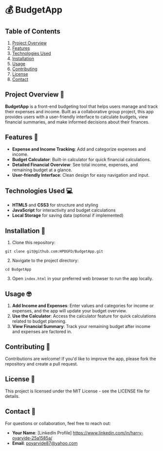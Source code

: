 # 💰 BudgetApp

## Table of Contents
1. [Project Overview](#project-overview)
2. [Features](#features)
3. [Technologies Used](#technologies-used)
4. [Installation](#installation)
5. [Usage](#usage)
6. [Contributing](#contributing)
7. [License](#license)
8. [Contact](#contact)

## Project Overview 🌟
**BudgetApp** is a front-end budgeting tool that helps users manage and track their expenses and income. Built as a collaborative group project, this app provides users with a user-friendly interface to calculate budgets, view financial summaries, and make informed decisions about their finances.

## Features 🤑
* **Expense and Income Tracking**: Add and categorize expenses and income.
* **Budget Calculator**: Built-in calculator for quick financial calculations.
* **Detailed Financial Overview**: See total income, expenses, and remaining budget at a glance.
* **User-friendly Interface**: Clean design for easy navigation and input.

## Technologies Used 💻
* **HTML5** and **CSS3** for structure and styling
* **JavaScript** for interactivity and budget calculations
* **Local Storage** for saving data (optional if implemented)

## Installation 🚀
1. Clone this repository:
```
git clone git@github.com:HPOGFD/BudgetApp.git
```
2. Navigate to the project directory:
```
cd BudgetApp
```
3. Open `index.html` in your preferred web browser to run the app locally.

## Usage 🤓
1. **Add Income and Expenses**: Enter values and categories for income or expenses, and the app will update your budget overview.
2. **Use the Calculator**: Access the calculator feature for quick calculations related to budget planning.
3. **View Financial Summary**: Track your remaining budget after income and expenses are factored in.

## Contributing 🤝
Contributions are welcome! If you'd like to improve the app, please fork the repository and create a pull request.

## License 📜
This project is licensed under the MIT License - see the LICENSE file for details.

## Contact 📩
For questions or collaboration, feel free to reach out:
* **Your Name**: [LinkedIn Profile] https://www.linkedin.com/in/harry-oyarvide-25a1585a/
* **Email**: poyarvide87@yahoo.com
